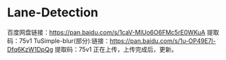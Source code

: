 # Lane-Detection
百度网盘链接：https://pan.baidu.com/s/1caV-MlUo6O6FMc5rE0WKuA 
提取码：75v1
TuSimple-blur(部分):链接：https://pan.baidu.com/s/1u-OP49E7l-Dfq6KzW1DpQg 
提取码：75v1
正在上传，上传完成后，更新。
